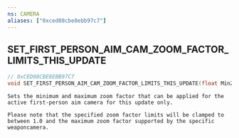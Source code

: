 ```yaml
---
ns: CAMERA
aliases: ["0xced08cbe8ebb97c7"]
---
```

## SET_FIRST_PERSON_AIM_CAM_ZOOM_FACTOR_LIMITS_THIS_UPDATE

```c
// 0xCED08CBE8EBB97C7
void SET_FIRST_PERSON_AIM_CAM_ZOOM_FACTOR_LIMITS_THIS_UPDATE(float MinZoomFactor, float MaxZoomFactor);
```

```
Sets the minimum and maximum zoom factor that can be applied for the active first-person aim camera for this update only.

Please note that the specified zoom factor limits will be clamped to between 1.0 and the maximum zoom factor supported by the specific weaponcamera.
```
